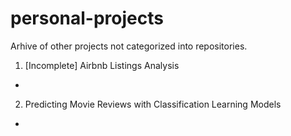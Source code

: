 # personal-projects

Arhive of other projects not categorized into repositories. 

1. [Incomplete] Airbnb Listings Analysis
  - 

2. Predicting Movie Reviews with Classification Learning Models
  - 

